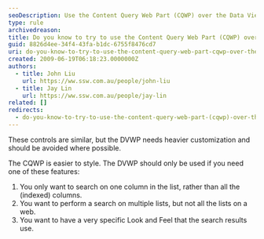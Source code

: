 ```yaml
---
seoDescription: Use the Content Query Web Part (CQWP) over the Data View Web Part (DVWP) for easier styling and customization.
type: rule
archivedreason:
title: Do you know to try to use the Content Query Web Part (CQWP) over the Data View Web Part (DVWP)?
guid: 8826d4ee-34f4-43fa-b1dc-6755f8476cd7
uri: do-you-know-to-try-to-use-the-content-query-web-part-cqwp-over-the-data-view-web-part-dvwp
created: 2009-06-19T06:18:23.0000000Z
authors:
  - title: John Liu
    url: https://ww.ssw.com.au/people/john-liu
  - title: Jay Lin
    url: https://ww.ssw.com.au/people/jay-lin
related: []
redirects:
  - do-you-know-to-try-to-use-the-content-query-web-part-(cqwp)-over-the-data-view-web-part-(dvwp)
---
```


These controls are similar, but the DVWP needs heavier customization and should be avoided where possible.

The CQWP is easier to style. The DVWP should only be used if you need one of these features:

1. You only want to search on one column in the list, rather than all the (indexed) columns.
2. You want to perform a search on multiple lists, but not all the lists on a web.
3. You want to have a very specific Look and Feel that the search results use.

<!--endintro-->
